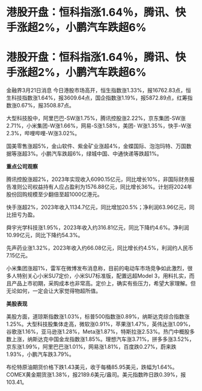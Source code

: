 # 港股开盘：恒科指涨1.64％，腾讯、快手涨超2%，小鹏汽车跌超6%

# 港股开盘：恒科指涨1.64％，腾讯、快手涨超2%，小鹏汽车跌超6%

金融界3月21日消息
今日港股市场高开，恒生指数涨1.33%，报16762.83点，恒生科技指数涨1.64%，报3609.64点，国企指数涨1.19%，报5872.89点，红筹指数涨0.67%，报3508.87点。

大型科技股中，阿里巴巴-SW涨1.75%，腾讯控股涨2.22%，京东集团-SW涨2.71%，小米集团-W涨1.66%，网易-S涨1.58%，美团-
W涨1.35%，快手-W涨2.3%，哔哩哔哩-W涨3.02%。

国美零售涨超5%，金山软件、紫金矿业涨超4%，金蝶国际、泡泡玛特、万国数据等涨超3%。小鹏汽车跌超6%，绿城中国、中通快递等跌超1%。

**重点公司观察**

腾讯控股涨超2%，2023年实现收入6090.15亿元，同比增长10%，非国际财务报告准则公司权益持有人应占盈利为1576.88亿元，同比增长36%。计划将2024年股份回购规模至少翻倍至超1000亿港元。

快手涨超2%，2023年收入1134.7亿元，同比增加20.5%；净利润63.96亿元，同比扭亏为盈。

舜宇光学科技涨1.95%，2023年收入约316.81亿元，同比下降约4.6%。净利润10.99亿元，同比下降约54.3%。

先声药业涨1.32%，2023年收入约66.08亿元，同比增长约4.5%，利润约人民币7.15亿元。

小米集团涨超1%，雷军在微博发布消息称，目前的电动车市场竞争如此激烈，很多人特别关心小米SU7定价，小米SU7标准版，配置远超Model
3，用料扎实，而且产品上市初期，采购成本也非常高。定价上，确实有些压力，希望大家理解。但无论如何，一定会让大家觉得物超所值。

**美股表现**

美股方面，道琼斯指数涨1.03%，标普500指数涨0.89%，纳斯达克综合指数涨1.25%。大型科技股集体走高，微软涨0.91%，苹果涨1.47%，英伟达涨1.09%，谷歌涨1.16%，亚马逊涨1.28%，Meta涨1.87%，特斯拉涨2.53%。热门中概股多数上涨，纳斯达克中国金龙指数涨1.85%。理想汽车涨3.71%，拼多多涨3.52%，京东涨1.99%，阿里巴巴涨1.01%，网易涨1.81%，百度跌0.27%，蔚来跌1.93%，小鹏汽车跌3.79%。

布伦特原油期货价格下跌1.43美元，收于每桶85.95美元，跌幅为1.64%。COMEX黄金期货涨1.38%，报2189.6美元/盎司。美元指数昨日跌0.39%，报103.41。

